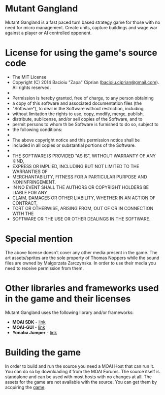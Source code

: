# Mutant Gangland

Mutant Gangland is a fast paced turn based strategy game for those with no need for micro management. Create units, capture buildings and wage war against a player or AI controlled opponent. 

# License for using the game's source code

* The MIT License
* Copyright (C) 2014 Bacioiu "Zapa" Ciprian (bacioiu.ciprian@gmail.com).  All rights reserved.
*
* Permission is hereby granted, free of charge, to any person obtaining
* a copy of this software and associated documentation files (the
* "Software"), to deal in the Software without restriction, including
* without limitation the rights to use, copy, modify, merge, publish,
* distribute, sublicense, and/or sell copies of the Software, and to
* permit persons to whom th be Software is furnished to do so, subject to
* the following conditions:
*
* The above copyright notice and this permission notice shall be
* included in all copies or substantial portions of the Software.
*
* THE SOFTWARE IS PROVIDED "AS IS", WITHOUT WARRANTY OF ANY KIND,
* EXPRESS OR IMPLIED, INCLUDING BUT NOT LIMITED TO THE WARRANTIES OF
* MERCHANTABILITY, FITNESS FOR A PARTICULAR PURPOSE AND NONINFRINGEMENT.
* IN NO EVENT SHALL THE AUTHORS OR COPYRIGHT HOLDERS BE LIABLE FOR ANY
* CLAIM, DAMAGES OR OTHER LIABILITY, WHETHER IN AN ACTION OF CONTRACT,
* TORT OR OTHERWISE, ARISING FROM, OUT OF OR IN CONNECTION WITH THE
* SOFTWARE OR THE USE OR OTHER DEALINGS IN THE SOFTWARE.



# Special mention

The above license doesn't cover any other media present in the game. The art assets/sprites are the sole property of Thomas Noppers while the sound files are owned by Malgorzata Zarczynska. In order to use their media you need to receive permission from them.

# Other libraries and frameworks used in the game and their licenses
Mutant Gangland uses the following library and/or frameworks:

   * **MOAI SDK** - [link](http://getmoai.com/)
   * **MOAI-GUI** - [link](https://github.com/derickd/moaigui)
   * **Yonaba Jumper** - [link](https://github.com/Yonaba/Jumper)

# Building the game

In order to build and run the source you need a MOAI Host that can run it. You can do so by downloading it from the MOAI Forums. The source itself is standalone and can be used with most hosts with no changes at all. The assets for the game are not available with the source. You can get them by acquiring the [game](http://bacioiucipriangmailcom.itch.io/mutant-gangland).


